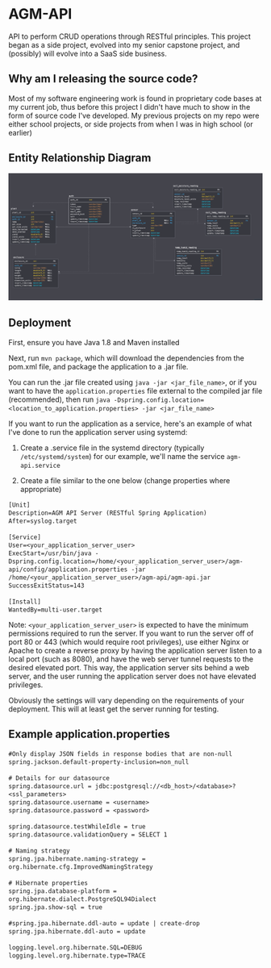 # AGM-API
API to perform CRUD operations through RESTful principles. This project began as a side project, evolved into my senior capstone project, and (possibly) will evolve into a SaaS side business. 

## Why am I releasing the source code?
Most of my software engineering work is found in proprietary code bases at my current job, thus before this project I didn't have much to show in the form of source code I've developed. My previous projects on my repo were either school projects, or side projects from when I was in high school (or earlier)


## Entity Relationship Diagram
![ER Diagram](https://github.com/ColbyLeclerc/AGM-API/blob/master/AGM_ERD.png)

## Deployment
First, ensure you have Java 1.8 and Maven installed

Next, run ``mvn package``, which will download the dependencies from the pom.xml file,
and package the application to a .jar file.

You can run the .jar file created using `java -jar <jar_file_name>`, or if you
want to have the `application.properties` file external to the compiled
jar file (recommended), then run `java -Dspring.config.location=<location_to_application.properties> -jar <jar_file_name>`

If you want to run the application as a service, here's an example of what I've done to run the application server using 
systemd:

1. Create a .service file in the systemd directory (typically `/etc/systemd/system`) for our example, we'll
name the service `agm-api.service`

2. Create a file similar to the one below (change properties where appropriate)
```
[Unit]
Description=AGM API Server (RESTful Spring Application)
After=syslog.target

[Service]
User=<your_application_server_user>
ExecStart=/usr/bin/java -Dspring.config.location=/home/<your_application_server_user>/agm-api/config/application.properties -jar /home/<your_application_server_user>/agm-api/agm-api.jar
SuccessExitStatus=143

[Install]
WantedBy=multi-user.target

```
Note: `<your_application_server_user>` is expected to have the minimum permissions required to run the server. If you
want to run the server off of port 80 or 443 (which would require root privileges), use either Nginx or Apache to create
a reverse proxy by having the application server listen to a local port (such as 8080), and have the web server
tunnel requests to the desired elevated port. This way, the application server sits behind a web server, and the user
running the application server does not have elevated privileges.

Obviously the settings will vary depending on the requirements of your deployment. This will at least get the server
running for testing. 

## Example application.properties

```
#Only display JSON fields in response bodies that are non-null
spring.jackson.default-property-inclusion=non_null

# Details for our datasource
spring.datasource.url = jdbc:postgresql://<db_host>/<database>?<ssl_parameters>
spring.datasource.username = <username>
spring.datasource.password = <password>

spring.datasource.testWhileIdle = true
spring.datasource.validationQuery = SELECT 1

# Naming strategy
spring.jpa.hibernate.naming-strategy = org.hibernate.cfg.ImprovedNamingStrategy

# Hibernate properties
spring.jpa.database-platform = org.hibernate.dialect.PostgreSQL94Dialect
spring.jpa.show-sql = true

#spring.jpa.hibernate.ddl-auto = update | create-drop
spring.jpa.hibernate.ddl-auto = update

logging.level.org.hibernate.SQL=DEBUG
logging.level.org.hibernate.type=TRACE
```